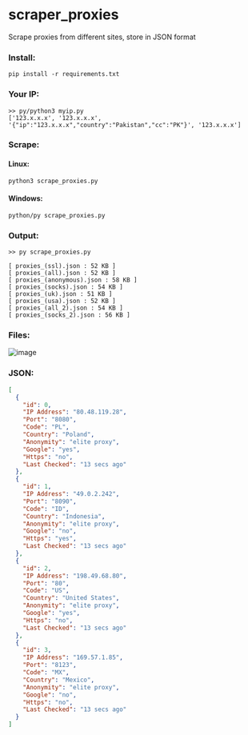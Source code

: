 # scraper_proxies
Scrape proxies from different sites, store in JSON format

### Install:
```
pip install -r requirements.txt
```
### Your IP:
```
>> py/python3 myip.py
['123.x.x.x', '123.x.x.x', '{"ip":"123.x.x.x","country":"Pakistan","cc":"PK"}', '123.x.x.x']
```

### Scrape:
#### Linux:
```
python3 scrape_proxies.py
```
#### Windows:
```
python/py scrape_proxies.py
```

### Output:
```
>> py scrape_proxies.py     

[ proxies_(ssl).json : 52 KB ]
[ proxies_(all).json : 52 KB ]
[ proxies_(anonymous).json : 58 KB ]
[ proxies_(socks).json : 54 KB ]
[ proxies_(uk).json : 51 KB ]
[ proxies_(usa).json : 52 KB ]
[ proxies_(all_2).json : 54 KB ]
[ proxies_(socks_2).json : 56 KB ]
```
### Files:

![image](https://user-images.githubusercontent.com/45902447/206640032-9f488456-bcb0-4e88-b12c-6c2af0525cc5.png)

### JSON:

```json
[
  {
    "id": 0,
    "IP Address": "80.48.119.28",
    "Port": "8080",
    "Code": "PL",
    "Country": "Poland",
    "Anonymity": "elite proxy",
    "Google": "yes",
    "Https": "no",
    "Last Checked": "13 secs ago"
  },
  {
    "id": 1,
    "IP Address": "49.0.2.242",
    "Port": "8090",
    "Code": "ID",
    "Country": "Indonesia",
    "Anonymity": "elite proxy",
    "Google": "no",
    "Https": "yes",
    "Last Checked": "13 secs ago"
  },
  {
    "id": 2,
    "IP Address": "198.49.68.80",
    "Port": "80",
    "Code": "US",
    "Country": "United States",
    "Anonymity": "elite proxy",
    "Google": "yes",
    "Https": "no",
    "Last Checked": "13 secs ago"
  },
  {
    "id": 3,
    "IP Address": "169.57.1.85",
    "Port": "8123",
    "Code": "MX",
    "Country": "Mexico",
    "Anonymity": "elite proxy",
    "Google": "no",
    "Https": "no",
    "Last Checked": "13 secs ago"
  }
]
```
